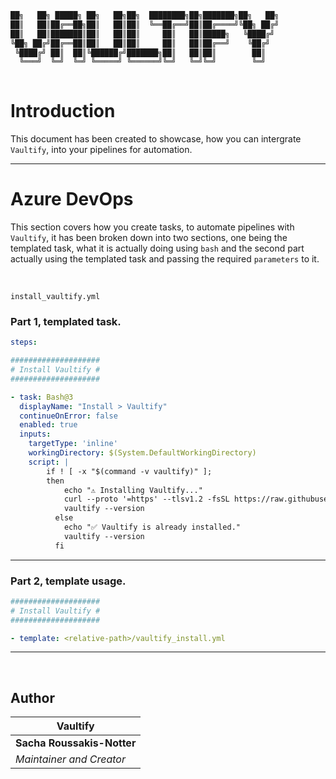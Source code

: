 <!-- // ########################################################################################
// # ██████╗ ██╗   ██╗██╗   ██╗███╗   ██╗     ██████╗ ██████╗  ██████╗ ██╗   ██╗██████╗   #
// # ██╔══██╗██║   ██║██║   ██║████╗  ██║    ██╔════╝ ██╔══██╗██╔═══██╗██║   ██║██╔══██╗  #
// # ██████╔╝██║   ██║██║   ██║██╔██╗ ██║    ██║  ███╗██████╔╝██║   ██║██║   ██║██████╔╝  #
// # ██╔══██╗██║   ██║██║   ██║██║╚██╗██║    ██║   ██║██╔══██╗██║   ██║██║   ██║██╔═══╝   #
// # ██████╔╝╚██████╔╝╚██████╔╝██║ ╚████║    ╚██████╔╝██║  ██║╚██████╔╝╚██████╔╝██║       #
// # ╚═════╝  ╚═════╝  ╚═════╝ ╚═╝  ╚═══╝     ╚═════╝ ╚═╝  ╚═╝ ╚═════╝  ╚═════╝ ╚═╝       #
// # Author: Sacha Roussakis-Notter														  #
// # Project: Vaultify																	  #
// # Description: Easily push, pull and encrypt tofu and terraform statefiles from Vault. #
// ######################################################################################## -->

```bash
██╗   ██╗ █████╗ ██╗   ██╗██╗  ████████╗██╗███████╗██╗   ██╗
██║   ██║██╔══██╗██║   ██║██║  ╚══██╔══╝██║██╔════╝╚██╗ ██╔╝
██║   ██║███████║██║   ██║██║     ██║   ██║█████╗   ╚████╔╝ 
╚██╗ ██╔╝██╔══██║██║   ██║██║     ██║   ██║██╔══╝    ╚██╔╝  
 ╚████╔╝ ██║  ██║╚██████╔╝███████╗██║   ██║██║        ██║   
  ╚═══╝  ╚═╝  ╚═╝ ╚═════╝ ╚══════╝╚═╝   ╚═╝╚═╝        ╚═╝   
                                                            
```

# Introduction

This document has been created to showcase, how you can intergrate `Vaultify`, into your pipelines for automation.

---

# Azure DevOps

This section covers how you create tasks, to automate pipelines with `Vaultify`, it has been broken down into two sections, one being the templated task, what it is actually doing using `bash` and the second part actually using the templated task and passing the required `parameters` to it.

<br>

`install_vaultify.yml`
### Part 1, templated task.

```yml
steps:

####################
# Install Vaultify #
####################

- task: Bash@3
  displayName: "Install > Vaultify"
  continueOnError: false
  enabled: true
  inputs:
    targetType: 'inline'
    workingDirectory: $(System.DefaultWorkingDirectory)
    script: |
        if ! [ -x "$(command -v vaultify)" ]; 
        then
            echo "⚠️ Installing Vaultify..."
            curl --proto '=https' --tlsv1.2 -fsSL https://raw.githubusercontent.com/DFW1N/vaultify/main/scripts/install-vaultify.sh | sudo bash
            vaultify --version
          else
            echo "✅ Vaultify is already installed."
            vaultify --version
          fi
```

---

### Part 2, template usage.

```yml
####################
# Install Vaultify #
####################

- template: <relative-path>/vaultify_install.yml
```

---

<br>

## Author

| Vaultify                  |
| ----------------------- |
| **Sacha Roussakis-Notter** |
| *Maintainer and Creator* |
